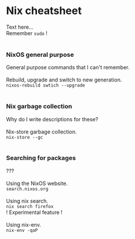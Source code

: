 # Nix cheatsheet
Text here... <br />
Remember `sudo` !
<br />
<br />

### NixOS general purpose
General purpose commands that I can't remember.
<br />
<br />
Rebuild, upgrade and switch to new generation.
<br />
`nixos-rebuild swtich --upgrade`
<br />
<br />

### Nix garbage collection
Why do I write descriptions for these?
<br />
<br />
Nix-store garbage collection.
<br />
`nix-store --gc`
<br />
<br />

### Searching for packages
???
<br />
<br />
Using the NixOS website.
<br />
`search.nixos.org`
<br />
<br />
Using nix search.
<br />
`nix search firefox` <br />
! Experimental feature !
<br />
<br />
Using nix-env.
<br />
`nix-env -qaP`
<br />

